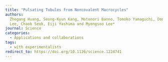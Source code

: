 ```yaml
---
title: "Pulsating Tubules from Noncovalent Macrocycles"
authors:
  Zhegang Huang, Seong-Kyun Kang, Motonori Banno, Tomoko Yamaguchi, Dongseon
  Lee, Chaok Seok, Eiji Yashima and Myongsoo Lee*
journal: Science
categories:
  - Applications and collaborations
tags:
  - with experimentalists
redirect_to: https://doi.org/10.1126/science.1224741
---
```

